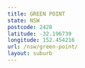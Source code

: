 ```yaml
---
title: GREEN POINT
state: NSW
postcode: 2428
latitude: -32.196739
longitude: 152.454216
url: /nsw/green-point/
layout: suburb
---
```

